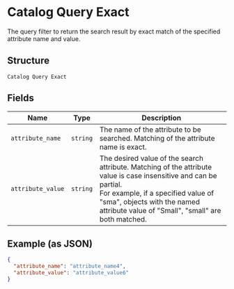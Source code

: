 
# Catalog Query Exact

The query filter to return the search result by exact match of the specified attribute name and value.

## Structure

`Catalog Query Exact`

## Fields

| Name | Type | Description |
|  --- | --- | --- |
| `attribute_name` | `string` | The name of the attribute to be searched. Matching of the attribute name is exact. |
| `attribute_value` | `string` | The desired value of the search attribute. Matching of the attribute value is case insensitive and can be partial.<br>For example, if a specified value of "sma", objects with the named attribute value of "Small", "small" are both matched. |

## Example (as JSON)

```json
{
  "attribute_name": "attribute_name4",
  "attribute_value": "attribute_value6"
}
```

